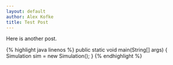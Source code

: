 ```yaml
---
layout: default
author: Alex Kofke
title: Test Post
---
```


Here is another post.

{% highlight java linenos %}
public static void main(String[] args) {
    Simulation sim = new Simulation();
}
{% endhighlight %}


